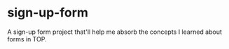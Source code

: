 # sign-up-form
A sign-up form project that'll help me absorb the concepts I learned about forms in TOP.
